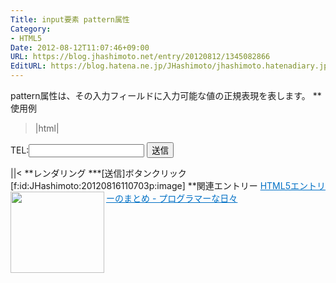 ```yaml
---
Title: input要素 pattern属性
Category:
- HTML5
Date: 2012-08-12T11:07:46+09:00
URL: https://blog.jhashimoto.net/entry/20120812/1345082866
EditURL: https://blog.hatena.ne.jp/JHashimoto/jhashimoto.hatenadiary.jp/atom/entry/12921228815717255915
---
```


pattern属性は、その入力フィールドに入力可能な値の正規表現を表します。
**使用例
>|html|
<!DOCTYPE html>
<html lang="ja">
<head>
<title>Hello! HTML5></title>
<meta charset="UTF-8">
</head>
<body>
    <form action="hoge.cgi" method="post">
        <p>
            TEL:<input type="text" id="tel" pattern="\d{2,4}-\d{2,4}-\d{4}" title="[半角数字２〜４桁]-[半角数字２〜４桁]-[半角数字４桁]" />
            <input type="submit" value="送信" />
        </p>
    </form>
</body>
||<
**レンダリング
***[送信]ボタンクリック
[f:id:JHashimoto:20120816110703p:image]
**関連エントリー
<a href="http://d.hatena.ne.jp/JHashimoto/20120518/1337642816" target="_blank" rel="nofollow"><img class="alignleft" align="left" border="0" src="http://capture.heartrails.com/150x130/shadow?http://d.hatena.ne.jp/JHashimoto/20120518/1337642816" alt="" width="150" height="130" /></a><a style="color:#0070C5;" href="http://d.hatena.ne.jp/JHashimoto/20120518/1337642816" target="_blank" rel="nofollow">HTML5エントリーのまとめ - プログラマーな日々</a><a href="http://b.hatena.ne.jp/entry/http://d.hatena.ne.jp/JHashimoto/20120518/1337642816" target="_blank"><img border="0" src="http://b.hatena.ne.jp/entry/image/http://d.hatena.ne.jp/JHashimoto/20120518/1337642816" alt="" /></a><br style="clear:both;" />
